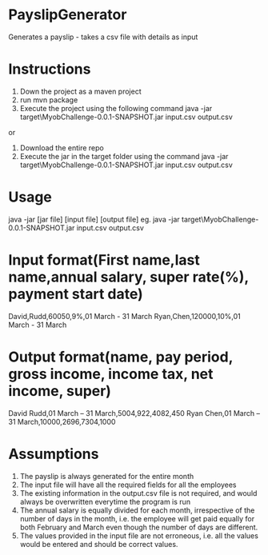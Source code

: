 # PayslipGenerator
Generates a payslip - takes a csv file with details as input

# Instructions
1. Down the project as a maven project 
2. run mvn package
3. Execute the project using the following command java -jar target\MyobChallenge-0.0.1-SNAPSHOT.jar input.csv output.csv

or

1. Download the entire repo
2. Execute the jar in the target folder using the command java -jar target\MyobChallenge-0.0.1-SNAPSHOT.jar input.csv output.csv

# Usage
java -jar [jar file] [input file] [output file]
eg. java -jar target\MyobChallenge-0.0.1-SNAPSHOT.jar input.csv output.csv

# Input format(First name,last name,annual salary, super rate(%), payment start date)
David,Rudd,60050,9%,01 March - 31 March
Ryan,Chen,120000,10%,01 March - 31 March

# Output format(name, pay period, gross income, income tax, net income, super)
David Rudd,01 March – 31 March,5004,922,4082,450
Ryan Chen,01 March – 31 March,10000,2696,7304,1000

# Assumptions
1. The payslip is always generated for the entire month
2. The input file will have all the required fields for all the employees
3. The existing information in the output.csv file is not required, and would always be overwritten everytime the program is run
4. The annual salary is equally divided for each month, irrespective of the number of days in the month, i.e. the employee will get paid equally for both February and March even though the number of days are different. 
5. The values provided in the input file are not erroneous, i.e. all the values would be entered and should be correct values.
